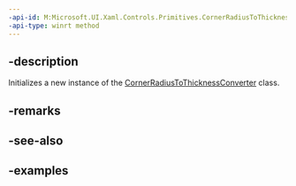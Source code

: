 ```yaml
---
-api-id: M:Microsoft.UI.Xaml.Controls.Primitives.CornerRadiusToThicknessConverter.#ctor
-api-type: winrt method
---
```


## -description

Initializes a new instance of the [CornerRadiusToThicknessConverter](cornerradiustothicknessconverter.md) class.

## -remarks

## -see-also

## -examples

